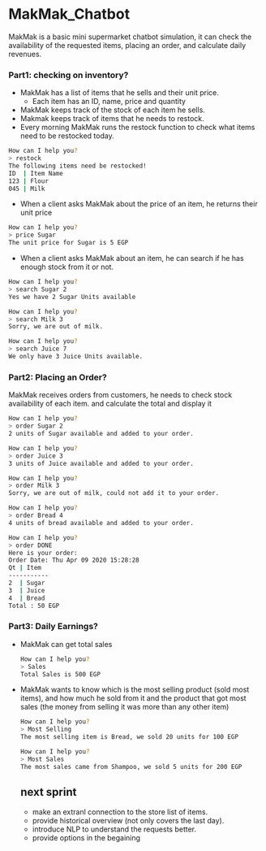 # MakMak_Chatbot
MakMak is a basic mini supermarket chatbot simulation, it can check the availability of the requested items, placing an order, and calculate daily revenues. 


### Part1: checking on inventory?

- MakMak has a list of items that he sells and their unit price.
    - Each item has an ID, name, price and quantity
- MakMak keeps track of the stock of each item he sells.
- Makmak keeps track of items that he needs to restock.
- Every morning MakMak runs the restock function to check what items need to be restocked today.

```bash
How can I help you? 
> restock
The following items need be restocked! 
ID  | Item Name
123 | Flour 
045 | Milk 
```

- When a client asks MakMak about the price of an item, he returns their unit price

```bash
How can I help you? 
> price Sugar
The unit price for Sugar is 5 EGP
```

- When a client asks MakMak about an item, he can search if he has enough stock from it or not.
```bash
How can I help you? 
> search Sugar 2
Yes we have 2 Sugar Units available

How can I help you? 
> search Milk 3
Sorry, we are out of milk.  

How can I help you? 
> search Juice 7
We only have 3 Juice Units available.  
```

### Part2: Placing an Order?

MakMak receives orders from customers, he needs to check stock availability of each item. and calculate the total and display it 
```bash
How can I help you? 
> order Sugar 2
2 units of Sugar available and added to your order.  

How can I help you?
> order Juice 3
3 units of Juice available and added to your order.  

How can I help you?
> order Milk 3
Sorry, we are out of milk, could not add it to your order. 

How can I help you?
> order Bread 4
4 units of bread available and added to your order.  

How can I help you?
> order DONE
Here is your order:
Order Date: Thu Apr 09 2020 15:28:28
Qt | Item
-----------
2  | Sugar
3  | Juice 
4  | Bread 
Total : 50 EGP
```

### Part3: Daily Earnings?
- MakMak can get total sales

    ```bash
    How can I help you?
    > Sales 
    Total Sales is 500 EGP
    ```
- MakMak wants to know which is the most selling product (sold most items), and how much he sold from it and the product that got most sales (the money from selling it was more than any other item)

    ```bash
    How can I help you?
    > Most Selling 
    The most selling item is Bread, we sold 20 units for 100 EGP

    How can I help you?
    > Most Sales
    The most sales came from Shampoo, we sold 5 units for 200 EGP
    ```
    
    ## next sprint
   * make an extranl connection to the store list of items. 
   * provide historical overview (not only covers the last day).
   * introduce NLP to understand the requests better.
   * provide options in the begaining 
